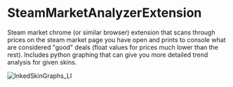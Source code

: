 # SteamMarketAnalyzerExtension
Steam market chrome (or similar browser) extension that scans through prices on the steam market page you have open and prints to console what are considered "good" deals (float values for prices much lower than the rest). Includes python graphing that can give you more detailed trend analysis for given skins.

![InkedSkinGraphs_LI](https://user-images.githubusercontent.com/49670475/132984296-c3d6e9fc-1407-44e7-ba15-33424262d09a.jpg)
